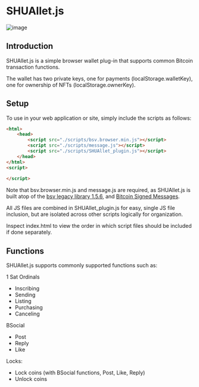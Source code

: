 # SHUAllet.js

![image](https://v3.ordinals.gorillapool.io/content/d14b12a1e54eabc3ae9d15ef8e1f27c28f174fa27e01faacc04a29f98fe636b0_0)

## Introduction

SHUAllet.js is a simple browser wallet plug-in that supports common Bitcoin transaction functions.

The wallet has two private keys, one for payments (localStorage.walletKey), one for ownership of NFTs (localStorage.ownerKey).

## Setup

To use in your web application or site, simply include the scripts as follows:

```HTML
<html>
    <head>
        <script src="./scripts/bsv.browser.min.js"></script>
        <script src="./scripts/message.js"></script>
        <script src="./scripts/SHUAllet_plugin.js"></script>
    </head>
</html>
<script>
    
</script>
```

Note that bsv.browser.min.js and message.js are required, as SHUAllet.js is built atop of the [bsv legacy library 1.5.6](https://github.com/moneybutton/bsv/tree/bsv-legacy), and [Bitcoin Signed Messages](https://web.archive.org/web/20210516184640/https://docs.moneybutton.com/docs/bsv/bsv-message.html).

All JS files are combined in SHUAllet_plugin.js for easy, single JS file inclusion, but are isolated across other scripts logically for organization.

Inspect index.html to view the order in which script files should be included if done separately.

## Functions

SHUAllet.js supports commonly supported functions such as:

1 Sat Ordinals
- Inscribing
- Sending
- Listing
- Purchasing
- Canceling

BSocial
- Post
- Reply
- Like

Locks:
- Lock coins (with BSocial functions, Post, Like, Reply)
- Unlock coins
